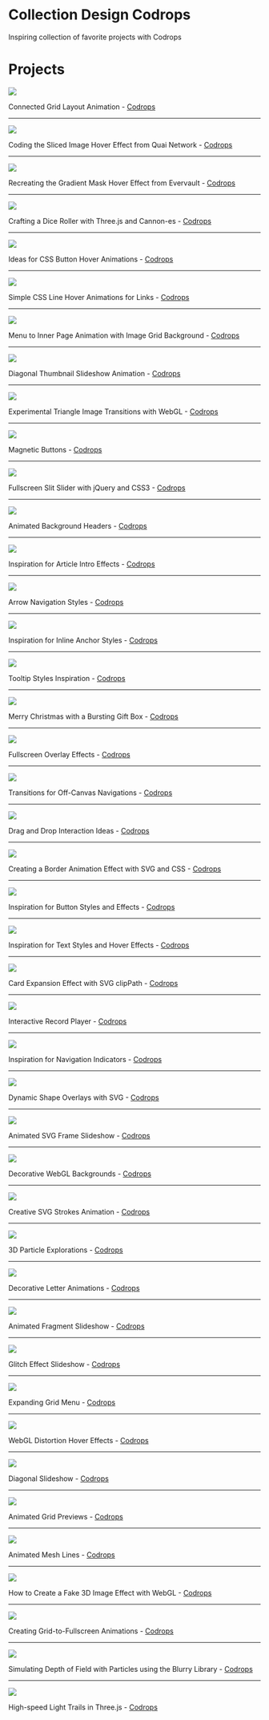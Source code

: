 # Collection Design Codrops
Inspiring collection of favorite projects with Codrops

# Projects

![](https://i7x7p5b7.stackpathcdn.com/codrops/wp-content/uploads/2023/08/ConnectedGrid_feat.jpg?x67760)

Connected Grid Layout Animation - [Codrops](https://tympanus.net/codrops/2023/08/30/connected-grid-layout-animation/)

---

![](https://i7x7p5b7.stackpathcdn.com/codrops/wp-content/uploads/2023/06/cliphoverslices_featured.gif)

Coding the Sliced Image Hover Effect from Quai Network - [Codrops](https://tympanus.net/codrops/2023/06/21/coding-the-sliced-image-hover-effect-from-quai-network/)

---

![](https://i7x7p5b7.stackpathcdn.com/codrops/wp-content/uploads/2023/05/gradientmask.jpg?x64204)

Recreating the Gradient Mask Hover Effect from Evervault - [Codrops](https://tympanus.net/codrops/2023/05/17/recreating-the-gradient-mask-hover-effect-from-evervault/)

---

![](https://i7x7p5b7.stackpathcdn.com/codrops/wp-content/uploads/2023/01/diceroller-1.jpg)

Crafting a Dice Roller with Three.js and Cannon-es - [Codrops](https://tympanus.net/codrops/2023/01/25/crafting-a-dice-roller-with-three-js-and-cannon-es/)

---

![](https://i7x7p5b7.stackpathcdn.com/codrops/wp-content/uploads/2021/02/buttonstyles.jpg)

Ideas for CSS Button Hover Animations - [Codrops](https://tympanus.net/codrops/2021/02/17/ideas-for-css-button-hover-animations/?utm_source=feedburner&utm_medium=feed&utm_campaign=Feed%3A+tympanus+%28Codrops%29)

---

![](https://i7x7p5b7.stackpathcdn.com/codrops/wp-content/uploads/2021/02/LineHover_featured.jpg)

Simple CSS Line Hover Animations for Links - [Codrops](https://tympanus.net/codrops/2021/02/10/simple-css-line-hover-animations-for-links/?utm_source=feedburner&utm_medium=feed&utm_campaign=Feed%3A+tympanus+%28Codrops%29)

---

![](https://i7x7p5b7.stackpathcdn.com/codrops/wp-content/uploads/2020/09/MenuToGrid_featured.jpg?x64204)

Menu to Inner Page Animation with Image Grid Background - [Codrops](https://tympanus.net/codrops/2020/09/16/menu-to-inner-page-animation-with-image-grid-background/?utm_source=feedburner&utm_medium=feed&utm_campaign=Feed%3A+tympanus+%28Codrops%29)

---

![](https://i7x7p5b7.stackpathcdn.com/codrops/wp-content/uploads/2020/09/DiagonalThumbnailsSlideshow_featured.jpg?x64204)

Diagonal Thumbnail Slideshow Animation - [Codrops](https://tympanus.net/codrops/2020/09/01/diagonal-thumbnail-slideshow-animation/?utm_source=feedburner&utm_medium=feed&utm_campaign=Feed%3A+tympanus+%28Codrops%29)

---

![](https://i7x7p5b7.stackpathcdn.com/codrops/wp-content/uploads/2020/08/Triangles_Featured.jpg?x64204)

Experimental Triangle Image Transitions with WebGL - [Codrops](https://tympanus.net/codrops/2020/08/27/experimental-triangle-image-transitions-with-webgl/?utm_source=feedburner&utm_medium=feed&utm_campaign=Feed%3A+tympanus+%28Codrops%29)

---

![](https://i7x7p5b7.stackpathcdn.com/codrops/wp-content/uploads/2020/08/Buttons_featured.png?x64204)

Magnetic Buttons - [Codrops](https://tympanus.net/codrops/2020/08/05/magnetic-buttons/?utm_source=feedburner&utm_medium=feed&utm_campaign=Feed%3A+tympanus+%28Codrops%29)

---

![](https://i7x7p5b7.stackpathcdn.com/codrops/wp-content/uploads/2012/06/SlitSlider.jpg?x64204)

Fullscreen Slit Slider with jQuery and CSS3 - [Codrops](https://tympanus.net/codrops/2012/06/05/fullscreen-slit-slider-with-jquery-and-css3/)

---

![](https://i7x7p5b7.stackpathcdn.com/codrops/wp-content/uploads/2014/09/AnimatedHeaderBackgrounds.png?x64204)

Animated Background Headers - [Codrops](https://tympanus.net/codrops/2014/09/23/animated-background-headers/)

---

![](https://codropspz-tympanus.netdna-ssl.com/codrops/wp-content/uploads/2014/05/ArticleIntroEffects.png)

Inspiration for Article Intro Effects - [Codrops](https://tympanus.net/codrops/2014/05/22/inspiration-for-article-intro-effects/)

---

![](https://i7x7p5b7.stackpathcdn.com/codrops/wp-content/uploads/2014/05/ArrowNavigationEffects.png?x64204)

Arrow Navigation Styles - [Codrops](https://tympanus.net/codrops/2014/05/28/arrow-navigation-styles/)

---

![](https://i7x7p5b7.stackpathcdn.com/codrops/wp-content/uploads/2014/06/InlineLinkStyles.png?x64204)

Inspiration for Inline Anchor Styles - [Codrops](https://tympanus.net/codrops/2014/06/04/inspiration-for-inline-anchor-styles/)

---

![](https://i7x7p5b7.stackpathcdn.com/codrops/wp-content/uploads/2014/10/TooltipStylesInspiration.png?x64204)

Tooltip Styles Inspiration - [Codrops](https://tympanus.net/codrops/2014/10/07/tooltip-styles-inspiration/)

---

![](https://i7x7p5b7.stackpathcdn.com/codrops/wp-content/uploads/2013/12/MerryChristmasCodrops_Main.png?x64204)

Merry Christmas with a Bursting Gift Box - [Codrops](https://tympanus.net/codrops/2013/12/24/merry-christmas-with-a-bursting-gift-box/)

---

![](https://i7x7p5b7.stackpathcdn.com/codrops/wp-content/uploads/2014/02/FullscreenOverlayStyles.jpg?x64204)

Fullscreen Overlay Effects - [Codrops](https://tympanus.net/codrops/2014/02/06/fullscreen-overlay-effects/)

---

![](https://i7x7p5b7.stackpathcdn.com/codrops/wp-content/uploads/2013/08/sidebartransitions.png?x64204)

Transitions for Off-Canvas Navigations - [Codrops](https://tympanus.net/codrops/2013/08/28/transitions-for-off-canvas-navigations/)

---

![](https://i7x7p5b7.stackpathcdn.com/codrops/wp-content/uploads/2014/11/DragDropInteractions.png?x64204)

Drag and Drop Interaction Ideas - [Codrops](https://tympanus.net/codrops/2014/11/11/drag-and-drop-interaction-ideas/)

---

![](https://i7x7p5b7.stackpathcdn.com/codrops/wp-content/uploads/2014/02/BorderAnimationSVG.png?x64204)

Creating a Border Animation Effect with SVG and CSS - [Codrops](https://tympanus.net/codrops/2014/02/26/creating-a-border-animation-effect-with-svg-and-css/)

---

![](https://i7x7p5b7.stackpathcdn.com/codrops/wp-content/uploads/2015/02/ButtonStylesInspiration.png?x64204)

Inspiration for Button Styles and Effects - [Codrops](https://tympanus.net/codrops/2015/02/26/inspiration-button-styles-effects/)

---

![](https://i7x7p5b7.stackpathcdn.com/codrops/wp-content/uploads/2015/05/LinkStylesHoverEffects.jpg?x64204)

Inspiration for Text Styles and Hover Effects - [Codrops](https://tympanus.net/codrops/2015/05/13/inspiration-for-text-styles-and-hover-effects/)

---

![](https://i7x7p5b7.stackpathcdn.com/codrops/wp-content/uploads/2015/06/CardExpansion.jpg?x64204)

Card Expansion Effect with SVG clipPath - [Codrops](https://tympanus.net/codrops/2015/06/18/card-expansion-effect-svg-clippath/)

---

![](https://i7x7p5b7.stackpathcdn.com/codrops/wp-content/uploads/2016/06/InteractiveRecordPlayer_800x600.jpg?x64204)

Interactive Record Player - [Codrops](https://tympanus.net/codrops/2016/06/15/interactive-record-player/)

---

![](https://i7x7p5b7.stackpathcdn.com/codrops/wp-content/uploads/2016/09/NavigationIndicators_800x600.jpg?x64204)

Inspiration for Navigation Indicators - [Codrops](https://tympanus.net/codrops/2016/09/02/inspiration-navigation-indicators/)

---

![](https://i7x7p5b7.stackpathcdn.com/codrops/wp-content/uploads/2017/10/ShapeOverlays.png?x64204)

Dynamic Shape Overlays with SVG - [Codrops](https://tympanus.net/codrops/2017/10/17/dynamic-shape-overlays-with-svg/)

---

![](https://i7x7p5b7.stackpathcdn.com/codrops/wp-content/uploads/2017/11/AnimatedFrameSlideshow_Featured.jpg?x64204)

Animated SVG Frame Slideshow - [Codrops](https://tympanus.net/codrops/2017/11/15/animated-svg-frame-slideshow/)

---

![](https://i7x7p5b7.stackpathcdn.com/codrops/wp-content/uploads/2017/11/DecorativeWebGLBackgrounds_Featured.jpg?x64204)

Decorative WebGL Backgrounds - [Codrops](https://tympanus.net/codrops/2017/11/28/decorative-webgl-backgrounds/)

---

![](https://i7x7p5b7.stackpathcdn.com/codrops/wp-content/uploads/2017/12/AnimatedStrokes.png?x64204)

Creative SVG Strokes Animation - [Codrops](https://tympanus.net/codrops/2017/12/05/creative-svg-strokes-animation/)

---

![](https://i7x7p5b7.stackpathcdn.com/codrops/wp-content/uploads/2017/12/3dparticleexplorations.jpg?x64204)

3D Particle Explorations - [Codrops](https://tympanus.net/codrops/2017/12/12/3d-particle-explorations/)

---

![](https://i7x7p5b7.stackpathcdn.com/codrops/wp-content/uploads/2018/01/DecorativeLetterEffects_featured.jpg?x64204)

Decorative Letter Animations - [Codrops](https://tympanus.net/codrops/2018/01/10/decorative-letter-animations/)

---

![](https://i7x7p5b7.stackpathcdn.com/codrops/wp-content/uploads/2018/02/PiecesSlider.jpg?x64204)

Animated Fragment Slideshow - [Codrops](https://tympanus.net/codrops/2018/02/21/animated-fragment-slideshow/)

---

![](https://i7x7p5b7.stackpathcdn.com/codrops/wp-content/uploads/2018/03/GlitchSlideshow_featured.jpg?x64204)

Glitch Effect Slideshow - [Codrops](https://tympanus.net/codrops/2018/03/13/glitch-effect-slideshow/)

---

![](https://i7x7p5b7.stackpathcdn.com/codrops/wp-content/uploads/2018/03/GridMenu_featured.jpg?x64204)

Expanding Grid Menu - [Codrops](https://tympanus.net/codrops/2018/03/28/grid-menu/)

---

![](https://i7x7p5b7.stackpathcdn.com/codrops/wp-content/uploads/2018/04/DistortionHoverEffect.jpg?x64204)

WebGL Distortion Hover Effects - [Codrops](https://tympanus.net/codrops/2018/04/10/webgl-distortion-hover-effects/)

---

![](https://i7x7p5b7.stackpathcdn.com/codrops/wp-content/uploads/2018/08/DiagonalSlideshow.jpg?x64204)

Diagonal Slideshow - [Codrops](https://tympanus.net/codrops/2018/08/28/diagonal-slideshow/)

---

![](https://i7x7p5b7.stackpathcdn.com/codrops/wp-content/uploads/2018/10/Animated-Grids-Layout_Featured.jpg?x64204)

Animated Grid Previews - [Codrops](https://tympanus.net/codrops/2018/10/31/animated-grids-layout/)

---

![](https://i7x7p5b7.stackpathcdn.com/codrops/wp-content/uploads/2019/01/MeshLines_Featured-2.jpg?x64204)

Animated Mesh Lines - [Codrops](https://tympanus.net/codrops/2019/01/08/animated-mesh-lines/)

---

![](https://i7x7p5b7.stackpathcdn.com/codrops/wp-content/uploads/2019/02/Fake3dEffect_featured.jpg?x64204)

How to Create a Fake 3D Image Effect with WebGL - [Codrops](https://tympanus.net/codrops/2019/02/20/how-to-create-a-fake-3d-image-effect-with-webgl/)

---

![](https://i7x7p5b7.stackpathcdn.com/codrops/wp-content/uploads/2019/05/GridToFullscreen_featured.jpg?x64204)

Creating Grid-to-Fullscreen Animations - [Codrops](https://tympanus.net/codrops/2019/05/22/creating-grid-to-fullscreen-animations-with-three-js/)

---

![](https://i7x7p5b7.stackpathcdn.com/codrops/wp-content/uploads/2019/10/Blurry_featured.jpg?x64204)

Simulating Depth of Field with Particles using the Blurry Library - [Codrops](https://tympanus.net/codrops/2019/10/01/simulating-depth-of-field-with-particles-using-the-blurry-library/)

---

![](https://i7x7p5b7.stackpathcdn.com/codrops/wp-content/uploads/2019/11/LightTrails_featured.jpg?x64204)

High-speed Light Trails in Three.js - [Codrops](https://tympanus.net/codrops/2019/11/13/high-speed-light-trails-in-three-js/)

